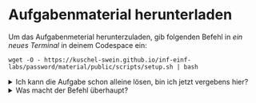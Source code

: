 # Aufgabenmaterial herunterladen

Um das Aufgabenmeterial herunterzuladen, gib folgenden Befehl in _ein neues Terminal_ in deinem Codespace ein:

```
wget -O - https://kuschel-swein.github.io/inf-einf-labs/password/material/public/scripts/setup.sh | bash
```

<details>
    <summary>Ich kann die Aufgabe schon alleine lösen, bin ich jetzt vergebens hier?</summary>
    Nein! Ihr könnt gerne aufpassen, dass ich keinen Fehler mache und ggf. euren eigenen Code verbessern.

</details>

<details>
    <summary>Was macht der Befehl überhaupt?</summary>
    Dieser Befehl lädt Code herunter und führt diesen direkt aus, sodass für euch komfortabel ein weiteres ZIP-Archiv heruntergeladen und gleich entpackt wird. All das wird anschließend wieder aufgeräumt.
</details>
